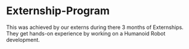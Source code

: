 # Externship-Program
This was achieved by our externs during there 3 months of Externships.
They get hands-on experience by working on a Humanoid Robot development.
